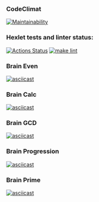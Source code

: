 ### CodeClimat 
[![Maintainability](https://api.codeclimate.com/v1/badges/b748f7ee4038dc529e98/maintainability)](https://codeclimate.com/github/frog158/python-project-lvl1/maintainability)
### Hexlet tests and linter status:
[![Actions Status](https://github.com/frog158/python-project-lvl1/workflows/hexlet-check/badge.svg)](https://github.com/frog158/python-project-lvl1/actions)
[![make lint](https://github.com/frog158/python-project-lvl1/workflows/make-lint/badge.svg)](https://github.com/frog158/python-project-lvl1/actions)
### Brain Even
[![asciicast](https://asciinema.org/a/SWXz63s3VydXgmy8T4KQOtIa5.svg)](https://asciinema.org/a/SWXz63s3VydXgmy8T4KQOtIa5)
### Brain Calc
[![asciicast](https://asciinema.org/a/3KmEAOEnBkRaRj6Uy5wtEa3s5.svg)](https://asciinema.org/a/3KmEAOEnBkRaRj6Uy5wtEa3s5)
### Brain GCD
[![asciicast](https://asciinema.org/a/R1l9lT6Zf6EsC5M71sdiobwYP.svg)](https://asciinema.org/a/R1l9lT6Zf6EsC5M71sdiobwYP)
### Brain Progression
[![asciicast](https://asciinema.org/a/Xrqe1MPOfpGMCLdu49c8INH71.svg)](https://asciinema.org/a/Xrqe1MPOfpGMCLdu49c8INH71)
### Brain Prime
[![asciicast](https://asciinema.org/a/bp0vNfe6Nbmhsg1smAOHUeLBJ.svg)](https://asciinema.org/a/bp0vNfe6Nbmhsg1smAOHUeLBJ)
